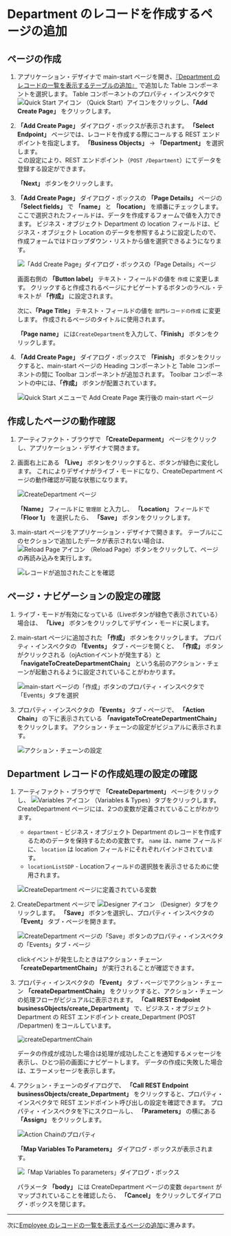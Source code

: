 # Department のレコードを作成するページの追加

## ページの作成

1.  アプリケーション・デザイナで main-start ページを開き、[『Department のレコードの一覧を表示するテーブルの追加』](add_departments_table.md) で追加した Table コンポーネントを選択します。
    Table コンポーネントのプロパティ・インスペクタで
    ![Quick Start アイコン](../icons/vbcscp_qs_icon.png)
    （Quick Start）アイコンをクリックし、**「Add Create Page」** をクリックします。

1.  **「Add Create Page」** ダイアログ・ボックスが表示されます。
    **「Select Endpoint」** ページでは、レコードを作成する際にコールする REST エンドポイントを指定します。
    **「Business Objects」** → **「Department」** を選択します。  
    この設定により、REST エンドポイント（`POST /Department`）にてデータを登録する設定ができます。  

    **「Next」** ボタンをクリックします。

1.  **「Add Create Page」** ダイアログ・ボックスの **「Page Details」** ページの **「Select fields」** で **「name」** と **「location」** を順番にチェックします。
    ここで選択されたフィールドは、データを作成するフォームで値を入力できます。
    ビジネス・オブジェクト Department の location フィールドは、ビジネス・オブジェクト Location のデータを参照するように設定したので、作成フォームではドロップダウン・リストから値を選択できるようになります。

    ![「Add Create Page」ダイアログ・ボックスの「Page Details」ページ](images/department_page_details.png)

    画面右側の **「Button label」** テキスト・フィールドの値を `作成` に変更します。
    クリックすると作成されるページにナビゲートするボタンのラベル・テキストが **「作成」** に設定されます。

    次に、**「Page Title」** テキスト・フィールドの値を `部門レコードの作成` に変更します。
    作成されるページのタイトルに使用されます。

    **「Page name」** には`CreateDepartment`を入力して、**「Finish」** ボタンをクリックします。

1.  **「Add Create Page」** ダイアログ・ボックスで **「Finish」** ボタンをクリックすると、main-start ページの Heading コンポーネントと Table コンポーネントの間に Toolbar コンポーネントが追加されます。
    Toolbar コンポーネントの中には、**「作成」** ボタンが配置されています。

    ![Quick Start メニューで Add Create Page 実行後の main-start ページ](images/main-start-add_create_page.png)

## 作成したページの動作確認

1.  アーティファクト・ブラウザで **「CreateDeparment」** ページをクリックし、アプリケーション・デザイナで開きます。

1.  画面右上にある **「Live」** ボタンをクリックすると、ボタンが緑色に変化します。
    これによりデザイナがライブ・モードになり、CreateDepartment ページの動作確認が可能な状態になります。

    ![CreateDepartment ページ](images/create_department_live_set.png)

    **「Name」** フィールドに `管理部` と入力し、 **「Location」** フィールドで **「Floor 1」** を選択したら、 **「Save」** ボタンをクリックします。

1.  main-start ページをアプリケーション・デザイナで開きます。
    テーブルにこのセクションで追加したデータが表示されない場合は、
    ![Reload Page アイコン](../icons/vbcscp_reload_icon.png)
    （Reload Page）ボタンをクリックして、ページの再読み込みを実行します。

    ![レコードが追加されたことを確認](images/department_table_live.png)

## ページ・ナビゲーションの設定の確認

1.  ライブ・モードが有効になっている（Liveボタンが緑色で表示されている）場合は、 **「Live」** ボタンをクリックしてデザイン・モードに戻します。

1.  main-start ページに追加された **「作成」** ボタンをクリックします。
    プロパティ・インスペクタの **「Events」** タブ・ページを開くと、 **「作成」** ボタンがクリックされる（ojActionイベントが発生する）と **「navigateToCreateDepartmentChain」** という名前のアクション・チェーンが起動されるように設定されていることがわかります。

    ![main-start ページの「作成」ボタンのプロパティ・インスペクタで「Events」タブを選択](images/create_department_chains.png)

1.  プロパティ・インスペクタの **「Events」** タブ・ページで、 **「Action Chain」** の下に表示されている **「navigateToCreateDepartmentChain」** をクリックします。
    アクション・チェーンの設定がビジュアルに表示されます。

    ![アクション・チェーンの設定](images/create_department_chains2.png)

## Department レコードの作成処理の設定の確認

1.  アーティファクト・ブラウザで **「CreateDepartment」** ページをクリックし、
    ![Variables アイコン](../icons/vbcscp_variables_icon.png)
    （Variables & Types）タブをクリックします。
    CreateDepartment ページには、2つの変数が定義されていることがわかります。

    - `department` - ビジネス・オブジェクト Department のレコードを作成するためのデータを保持するための変数です。
    `name` は、name フィールドに、 `location` は location フィールドにそれぞれバインドされています。
    - `locationListSDP` - Locationフィールドの選択肢を表示させるために使用されます。

    ![CreateDepartment ページに定義されている変数](images/create_department_variable.png)

1.  CreateDepartment ページで
    ![Designer アイコン](../icons/vbcscp_designer_icon.png)
    （Designer）タブをクリックします。
    **「Save」** ボタンを選択し、プロパティ・インスペクタの **「Event」** タブ・ページを開きます。

    ![CreateDepartment ページの「Save」ボタンのプロパティ・インスペクタの「Events」タブ・ページ](images/create_department_events.png)

    clickイベントが発生したときはアクション・チェーン **「createDepartmentChain」** が実行されることが確認できます。

1.  プロパティ・インスペクタの **「Event」** タブ・ページでアクション・チェーン **「createDepartmentChain」** をクリックすると、アクション・チェーンの処理フローがビジュアルに表示されます。
    **「Call REST Endpoint businessObjects/create_Department」** で、ビジネス・オブジェクト Department の REST エンドポイント create_Department (POST /Departmen) をコールしています。

    ![createDepartmentChain](images/create_department_events_chain.png)

    データの作成が成功した場合は処理が成功したことを通知するメッセージを表示し、ひとつ前の画面にナビゲートします。
    データの作成に失敗した場合は、エラーメッセージを表示します。

1.  アクション・チェーンのダイアログで、 **「Call REST Endpoint businessObjects/create_Department」** をクリックすると、プロパティ・インスペクタで REST エンドポイント呼び出しの設定を確認できます。
    プロパティ・インスペクタを下にスクロールし、 **「Parameters」** の横にある **「Assign」** をクリックします。

    ![Action Chainのプロパティ](images/create_department_chain_mapping.png)

    **「Map Variables To Parameters」** ダイアログ・ボックスが表示されます。

    ![「Map Variables To parameters」ダイアログ・ボックス](images/create_department_events_chain2.png)

    パラメータ **「body」** には CreateDepartment ページの変数 `department` がマップされていることを確認したら、 **「Cancel」** をクリックしてダイアログ・ボックスを閉じます。  

----

次に[Employee のレコードの一覧を表示するページの追加](add_employees_table.md)に進みます。

